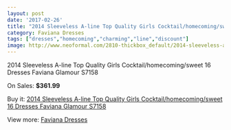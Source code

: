 ```yaml
---
layout: post
date: '2017-02-26'
title: "2014 Sleeveless A-line Top Quality Girls Cocktail/homecoming/sweet 16 Dresses Faviana Glamour S7158"
category: Faviana Dresses
tags: ["dresses","homecoming","charming","line","discount"]
image: http://www.neoformal.com/2810-thickbox_default/2014-sleeveless-a-line-top-quality-girls-cocktail-homecoming-sweet-16-dresses-faviana-glamour-s7158.jpg
---
```

2014 Sleeveless A-line Top Quality Girls Cocktail/homecoming/sweet 16 Dresses Faviana Glamour S7158

On Sales: **$361.99**
<a href="https://www.neoformal.com/en/faviana-dresses/1043-2014-sleeveless-a-line-top-quality-girls-cocktail-homecoming-sweet-16-dresses-faviana-glamour-s7158.html"><amp-img layout="responsive" width="600" height="600" src="//www.neoformal.com/2810-thickbox_default/2014-sleeveless-a-line-top-quality-girls-cocktail-homecoming-sweet-16-dresses-faviana-glamour-s7158.jpg" alt="2014 Sleeveless A-line Top Quality Girls Cocktail/homecoming/sweet 16 Dresses Faviana Glamour S7158 0" /></a>
<a href="https://www.neoformal.com/en/faviana-dresses/1043-2014-sleeveless-a-line-top-quality-girls-cocktail-homecoming-sweet-16-dresses-faviana-glamour-s7158.html"><amp-img layout="responsive" width="600" height="600" src="//www.neoformal.com/2811-thickbox_default/2014-sleeveless-a-line-top-quality-girls-cocktail-homecoming-sweet-16-dresses-faviana-glamour-s7158.jpg" alt="2014 Sleeveless A-line Top Quality Girls Cocktail/homecoming/sweet 16 Dresses Faviana Glamour S7158 1" /></a>
<a href="https://www.neoformal.com/en/faviana-dresses/1043-2014-sleeveless-a-line-top-quality-girls-cocktail-homecoming-sweet-16-dresses-faviana-glamour-s7158.html"><amp-img layout="responsive" width="600" height="600" src="//www.neoformal.com/2812-thickbox_default/2014-sleeveless-a-line-top-quality-girls-cocktail-homecoming-sweet-16-dresses-faviana-glamour-s7158.jpg" alt="2014 Sleeveless A-line Top Quality Girls Cocktail/homecoming/sweet 16 Dresses Faviana Glamour S7158 2" /></a>

Buy it: [2014 Sleeveless A-line Top Quality Girls Cocktail/homecoming/sweet 16 Dresses Faviana Glamour S7158](https://www.neoformal.com/en/faviana-dresses/1043-2014-sleeveless-a-line-top-quality-girls-cocktail-homecoming-sweet-16-dresses-faviana-glamour-s7158.html "2014 Sleeveless A-line Top Quality Girls Cocktail/homecoming/sweet 16 Dresses Faviana Glamour S7158")

View more: [Faviana Dresses](https://www.neoformal.com/en/10-faviana-dresses "Faviana Dresses")